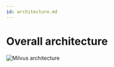 ```yaml
---
id: architecture.md
---
```


# Overall architecture

![Milvus architecture](../../../assets/milvus_arch.png)
